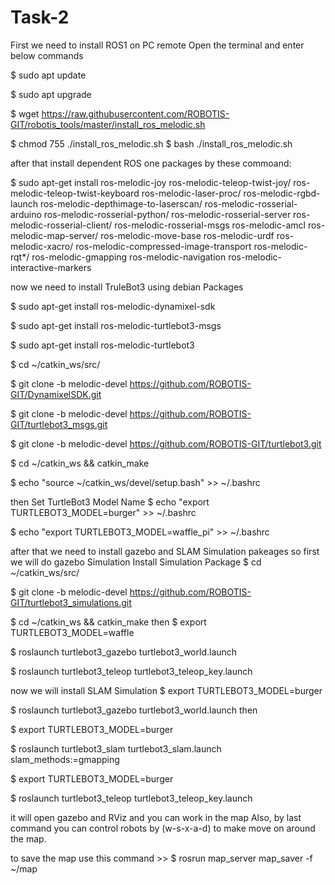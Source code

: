 # Task-2
First we need to install ROS1 on PC remote Open the terminal and enter below commands 

$ sudo apt update 

$ sudo apt upgrade

$ wget https://raw.githubusercontent.com/ROBOTIS-GIT/robotis_tools/master/install_ros_melodic.sh 

$ chmod 755 ./install_ros_melodic.sh $ bash ./install_ros_melodic.sh

after that install dependent ROS one packages by these commoand:

$ sudo apt-get install ros-melodic-joy ros-melodic-teleop-twist-joy/
ros-melodic-teleop-twist-keyboard ros-melodic-laser-proc/
ros-melodic-rgbd-launch ros-melodic-depthimage-to-laserscan/
ros-melodic-rosserial-arduino ros-melodic-rosserial-python/
ros-melodic-rosserial-server ros-melodic-rosserial-client/
ros-melodic-rosserial-msgs ros-melodic-amcl ros-melodic-map-server/
ros-melodic-move-base ros-melodic-urdf ros-melodic-xacro/
ros-melodic-compressed-image-transport ros-melodic-rqt*/
ros-melodic-gmapping ros-melodic-navigation ros-melodic-interactive-markers

now we need to install TruleBot3 using debian Packages

 $ sudo apt-get install ros-melodic-dynamixel-sdk 
 
 $ sudo apt-get install ros-melodic-turtlebot3-msgs 
 
 $ sudo apt-get install ros-melodic-turtlebot3 
 
 $ cd ~/catkin_ws/src/ 
 
 $ git clone -b melodic-devel https://github.com/ROBOTIS-GIT/DynamixelSDK.git 
 
 $ git clone -b melodic-devel https://github.com/ROBOTIS-GIT/turtlebot3_msgs.git 
 
 $ git clone -b melodic-devel https://github.com/ROBOTIS-GIT/turtlebot3.git 
 
 $ cd ~/catkin_ws && catkin_make 
 
 $ echo "source ~/catkin_ws/devel/setup.bash" >> ~/.bashrc
 
then Set TurtleBot3 Model Name $ echo "export TURTLEBOT3_MODEL=burger" >> ~/.bashrc

$ echo "export TURTLEBOT3_MODEL=waffle_pi" >> ~/.bashrc

after that we need to install gazebo and SLAM Simulation pakeages so first we will do gazebo Simulation Install Simulation Package 
$ cd ~/catkin_ws/src/ 

$ git clone -b melodic-devel https://github.com/ROBOTIS-GIT/turtlebot3_simulations.git 

$ cd ~/catkin_ws && catkin_make then $ export TURTLEBOT3_MODEL=waffle

$ roslaunch turtlebot3_gazebo turtlebot3_world.launch

$ roslaunch turtlebot3_teleop turtlebot3_teleop_key.launch

now we will install SLAM Simulation
$ export TURTLEBOT3_MODEL=burger 

$ roslaunch turtlebot3_gazebo turtlebot3_world.launch then 

$ export TURTLEBOT3_MODEL=burger 

$ roslaunch turtlebot3_slam turtlebot3_slam.launch slam_methods:=gmapping

$ export TURTLEBOT3_MODEL=burger 

$ roslaunch turtlebot3_teleop turtlebot3_teleop_key.launch

it will open gazebo and RViz and you can work in the map Also, by last command you can control robots by (w-s-x-a-d) to make move on around the map.

to save the map use this command >> $ rosrun map_server map_saver -f ~/map

